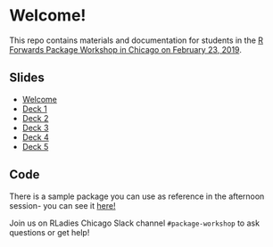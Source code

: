 # Welcome!

This repo contains materials and documentation for students in the [R Forwards Package Workshop in Chicago on February 23, 2019](http://forwards.github.io/edu/chicago/).

## Slides

* [Welcome](https://drive.google.com/open?id=1KWMDZBIcVTIITDUgqGUA_nSHOQw1l3LFbA8z-ySW3OU)  
* [Deck 1](https://drive.google.com/open?id=1DhOqaIumkwzbdglnyugoe53f63pFkQdQwgIdZpmEOok)  
* [Deck 2](https://drive.google.com/open?id=1zFSArrDtVKNKvu5ZNZ6E4v64f-P7xy8x4-9c4c_B_cY)  
* [Deck 3](https://drive.google.com/open?id=1-UfFgts0RXOw8VOtEvGv3iMC8rcI7g2QDRhL1MJFk6A)  
* [Deck 4](https://drive.google.com/open?id=1f_uW09RVRF-Bu0kkVCHtB9OYYWxSjngtxcZ8ZvTquSU)  
* [Deck 5](https://drive.google.com/open?id=17kkDKmcR8BiEo-5aoOkVHcfmOzqp87dR8gy3BwygkD4)

## Code

There is a sample package you can use as reference in the afternoon session- you can see it [here!](https://github.com/forwards/workshops/tree/chicago2019/Chicago2019/demoPackage)

Join us on RLadies Chicago Slack channel `#package-workshop` to ask questions or get help!

